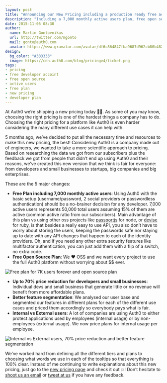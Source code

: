 ```yaml
---
layout: post
title: "Announcing our New Pricing including a production ready free account forever"
description: "Including a 7,000 monthly active users plan, free open source plans, 70% price reduction for developers and small businesses and support for both internal and external usage"
date: 2015-11-05 08:30
author:
  name: Martin Gontovnikas
  url: http://twitter.com/mgonto
  mail: gonto@auth0.com
  avatar: https://www.gravatar.com/avatar/df6c864847fba9687d962cb80b482764??s=60
design: 
  bg_color: "#333333"
  image: https://cdn.auth0.com/blog/pricingv4/ticket.png
tags: 
- pricing
- free developer accoint
- free open source
- active users
- free plan
- new pricing
- developer plan
---
```

At Auth0 we’re shipping a new pricing today 👏💸. As some of you may know, choosing the right pricing is one of the hardest things a company has to do. Choosing the right pricing for a platform like Auth0 is even harder considering the many different use cases it can help with. 

5 months ago, we’ve decided to put all the necessary time and resources to make this new pricing, the best! Considering Auth0 is a company made out of engineers, we wanted to take a more scientific approach to pricing. Based on researching the data we got from our subscribers plus the feedback we got from people that didn’t end up using Auth0 and their reasons, we’ve created this new version that we think is fair for everyone: from developers and small businesses to startups, big companies and big enterprises. 

These are the 5 major changes:

* **Free Plan including 7,000 monthly active users**: Using Auth0 with the basic setup (username/password, 2 social providers or passwordless authentication) should be a no-brainer decision for any developer. 7,000 active users represents 50,000 total users assuming 15% of them are active (common active ratio from our subscribers). Main advantage of this plan vs using other oss projects like [passportjs](http://passportjs.org/) for node, or [devise](https://github.com/plataformatec/devise) for ruby, is that besides a really easy to use API, you also don’t have to worry about storing the users, keeping the passwords safe nor staying up to date with any API changes that happen to each of the identity providers. Oh, and if you need any other extra security features like multifactor authentication, you can just add them with a flip of a switch, no extra code. 
* **Free Open Source Plan**: We ♥️ OSS and we want every project to use the full Auth0 platform without worrying about $$ ever.

<img alt="Free plan for 7K users forever and open source plan" src="https://cdn.auth0.com/blog/pricingv4/usersx2048.png" class="expand" />

* **Up to 70% price reduction for developers and small businesses**: Individual devs and small business that generate little or no revenue will benefit from more affordable plans.
* **Better feature segmentation**: We analysed our user base and segmented our features in different plans for each of the different use cases and priced them accordingly so everybody pays what is fair.
* **Internal vs External users**: A lot of companies are using Auth0 to either protect applications used by employees (internal usage) or by non-employees (external usage). We now price plans for internal usage per employee.

![Internal vs External users, 70% price reduction and better feature segmentation](https://cdn.auth0.com/blog/pricingv4/features.png)

We’ve worked hard from defining all the different tiers and plans to choosing what words we use in each of the tooltips so that everything is 100% clear. Instead of me continuing to write explanations about this new pricing, just go to the [new pricing page](https://auth0.com/pricing) and check it out 💥! Don’t hesitate to [shoot us an email](support@auth0.com) or [tweet at us](https://twitter.com/auth0) if you have any feedback.
